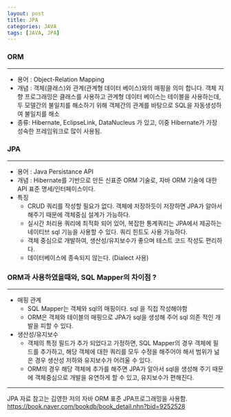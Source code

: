 ```yaml
---
layout: post
title: JPA
categories: JAVA
tags: [JAVA, JPA]
---
```


### ORM

---

- 용어 : Object-Relation Mapping
- 개념 : 객체(클래스)와 관계(관계형 데이터 베이스)와의 매핑을 의미 합니다. 객체 지향 프로그래밍은 클래스를 사용하고 관계형 데이터 베이스는 테이블을 사용하는데, 두 모델간의 불일치를 해소하기 위해 객체간의 관계를 바탕으로 SQL을 자동생성하여 불일치를 해소
- 종류: Hibernate, EclipseLink, DataNucleus 가 있고, 이중 Hibernate가 가장 성숙한 프레임워크로 많이 사용됨.


### JPA

---

- 용어 : Java Persistance API
- 개념 : Hibernate를 기반으로 만든 신표준 ORM 기술로, 자바 ORM 기술에 대한 API 표준 명세/인터페이스이다. 
- 특징 
    - CRUD 쿼리를 작성할 필요가 없다. 객체에 저장하듯이 저장하면 JPA가 알아서 해주기 때문에 객체중심 설계가 가능하다.
    - 실시간 처리용 쿼리에 최적화 되어 있어, 복잡한 통계쿼리는 JPA에서 제공하는 네이티브 sql 기능을 사용할 수 있다. 쿼리 힌트도 사용 가능하다. 
    - 객체 중심으로 개발하여, 생산성/유지보수가 좋으며 테스트 코드 작성도 편리하다. 
    - 데이터베이스에 종속되지 않는다. (Dialect 사용)


### ORM과 사용하였을때와, SQL Mapper의 차이점 ? 

--- 

- 매핑 관계
    - SQL Mapper는 객체와 sql의 매핑이다. sql 을 직접 작성해야함
    - ORM은 객체와 테이블의 매핑으로 JPA가 sql을 생성해 주어 sql 의존 적인 개발을 피할 수 있다.
- 생산성/유지보수
    - 객체의 특정 필드가 추가 되었다고 가정하면, SQL Mapper의 경우 객체에 필드를 추가하고, 해당 객체에 대한 쿼리를 모두 수정을 해주어야 해서 범위가 넒은 경우 생산성 저하와 유지보수가 어려울 수 있다.
    - ORM의 경우 해당 객체에 추가를 해주면 JPA가 알아서 sql을 생성해 주기 때문에 객체중심으로 개발을 유연하게 할 수 있고, 유지보수가 편해진다. 



--- 

JPA 자료 참고는 김영한 저의 자바 ORM 표준 JPA프로그래밍을 사용함.
https://book.naver.com/bookdb/book_detail.nhn?bid=9252528

